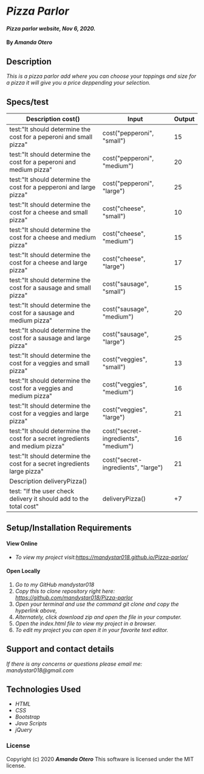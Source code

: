 # _Pizza Parlor_

#### _Pizza parlor website, Nov 6, 2020._

#### By _**Amanda Otero**_

## Description

_This is a pizza parlor add where you can choose your toppings and size for a pizza it will give you a price deppending your selection._

## Specs/test

| Description cost()                                                       	| Input                           	| Output 	|
|--------------------------------------------------------------------------	|---------------------------------	|--------	|
| test:"It should determine the cost for a peperoni and small pizza"       	| cost("pepperoni", "small")      	| 15     	|
| test:"It should determine the cost for a peperoni and medium pizza"      	| cost("pepperoni", "medium")     	| 20     	|
| test:"It should determine the cost for a pepperoni and large pizza"      	| cost("pepperoni", "large")      	| 25     	|
| test:"It should determine the cost for a cheese and small pizza"         	| cost("cheese", "small")         	| 10     	|
| test:"It should determine the cost for a cheese and medium pizza"        	| cost("cheese", "medium")        	| 15     	|
| test:"It should determine the cost for a cheese and large pizza"         	| cost("cheese", "large")         	| 17     	|
| test:"It should determine the cost for a sausage and small pizza"        	| cost("sausage", "small")        	| 15     	|
| test:"It should determine the cost for a sausage and medium pizza"       	| cost("sausage", "medium")       	| 20     	|
| test:"It should determine the cost for a sausage and large pizza"        	| cost("sausage", "large")        	| 25     	|
| test:"It should determine the cost for a veggies and small pizza"        	| cost("veggies", "small")       	| 13     	|
| test:"It should determine the cost for a veggies and medium pizza"       	| cost("veggies", "medium")       	| 16     	|
| test:"It should determine the cost for a veggies and large pizza"        	| cost("veggies", "large")        	| 21     	|
| test:"It should determine the cost for a secret ingredients and medium pizza" 	| cost("secret-ingredients", "medium") 	| 16     	|
| test:"It should determine the cost for a secret ingredients large pizza"  	| cost("secret-ingredients", "large")  	| 21     	|
| Description deliveryPizza()                                              	|                                 	|        	|
| test: "If the user check delivery it should add to the total cost"       	| deliveryPizza()                 	| +7     	|

## Setup/Installation Requirements

#### View Online
* _To view my project visit:https://mandystar018.github.io/Pizza-parlor/_

#### Open Locally
1. _Go to my GitHub mandystar018_
2. _Copy this to clone repository right here: https://github.com/mandystar018/Pizza-parlor_
3. _Open your terminal and use the command git clone and copy the hyperlink above,_
3. _Alternately, click download zip and open the file in your computer._
4. _Open the index.html file to view my project in a browser._
5. _To edit my project you can open it in your favorite text editor._


## Support and contact details

_If there is any concerns or questions please email me: mandystar018@gmail.com_

## Technologies Used

* _HTML_
* _CSS_
* _Bootstrap_
* _Java Scripts_
* _jQuery_

### License

Copyright (c) 2020 **_Amanda Otero_**
This software is licensed under the MIT license.
